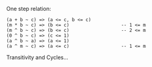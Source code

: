 
One step relation:


```wiki
(a + b ~ c) => (a <= c, b <= c)
(m * b ~ c) => (b <= c)                   -- 1 <= m
(m ^ b ~ c) => (b <= c)                   -- 2 <= m
(0 ^ b ~ c) => (c <= 1)
(a ^ b ~ a) => (a <= 1)
(a ^ m ~ c) => (a <= c)                   -- 1 <= m
```


Transitivity and Cycles...


